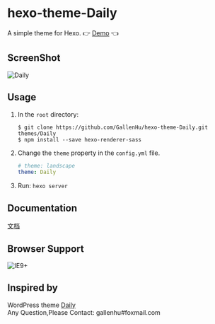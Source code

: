 # hexo-theme-Daily
A simple theme for Hexo. :point_right: [Demo](http://blog.hinpc.com) :point_left:

## ScreenShot
![Daily](https://i.imgur.com/BFpcrCU.jpg)

## Usage
1. In the `root` directory:
    ```git
    $ git clone https://github.com/GallenHu/hexo-theme-Daily.git themes/Daily
    $ npm install --save hexo-renderer-sass
    ```

2. Change the `theme` property in the `config.yml` file.
    ```yml
    # theme: landscape
    theme: Daily
    ```

3. Run: `hexo server`

## Documentation
[文档](https://github.com/GallenHu/hexo-theme-Daily/wiki)

## Browser Support
![IE9+](https://dn-hinpc.qbox.me/20160808-browser-support.png)

## Inspired by
WordPress theme [Daily](http://www.robertbrodziak.com/en/free-wordpress-themes/daily-theme/)  
Any Question,Please Contact: gallenhu#foxmail.com
